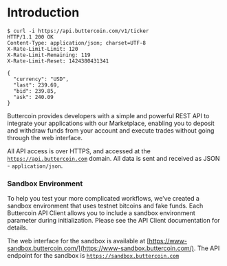 # Introduction

```shell
$ curl -i https://api.buttercoin.com/v1/ticker
HTTP/1.1 200 OK
Content-Type: application/json; charset=UTF-8
X-Rate-Limit-Limit: 120
X-Rate-Limit-Remaining: 119
X-Rate-Limit-Reset: 1424380431341

{
  "currency": "USD",
  "last": 239.69,
  "bid": 239.85,
  "ask": 240.09
}
```

Buttercoin provides developers with a simple and powerful REST API to integrate your applications with our Marketplace, enabling you to deposit and withdraw funds
from your account and execute trades without going through the web interface.

All API access is over HTTPS, and accessed at the [`https://api.buttercoin.com`](https://api.buttercoin.com) domain. All data is sent and received as
JSON - `application/json`.

### Sandbox Environment

To help you test your more complicated workflows, we’ve created a sandbox environment that uses testnet bitcoins and fake funds.
Each Buttercoin API Client allows you to include a sandbox environment parameter during initialization. Please see the API Client
documentation for details.

The web interface for the sandbox is available at [https://www-sandbox.buttercoin.com/](https://www-sandbox.buttercoin.com/).
The API endpoint for the sandbox is [`https://sandbox.buttercoin.com`](https://sandbox.buttercoin.com)